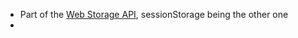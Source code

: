 - Part of the [Web Storage API](https://developer.mozilla.org/en-US/docs/Web/API/Web_Storage_API), sessionStorage being the other one
-